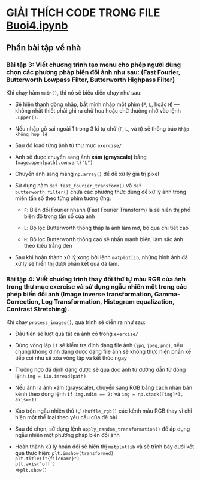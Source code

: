 # GIẢI THÍCH CODE TRONG FILE [Buoi4.ipynb](./Buoi4.ipynb)

## Phần bài tập về nhà

### Bài tập 3: Viết chương trình tạo menu cho phép người dùng chọn các phương pháp biến đổi ảnh như sau: (Fast Fourier, Butterworth Lowpass Filter, Butterworth Highpass Filter)

Khi chạy hàm `main()`, thì nó sẽ biểu diễn chạy như sau:

 - Sẽ hiện thanh dòng nhập, bắt mình nhập một phím (`F`, `L`, hoặc `H`) — không nhất thiết phải ghi ra chữ hoa hoặc chữ thường nhờ vào lệnh `.upper()`.

 - Nếu nhập gõ sai ngoài 1 trong 3 kí tự chữ (`F`, `L`, và `H`) sẽ thông báo `Nhập không hợp lệ`

 - Sau đó load từng ảnh từ thư mục `exercise/`

 - Ảnh sẽ được chuyển sang ảnh **xám (grayscale)** bằng `Image.open(path).convert("L")`

 - Chuyển ảnh sang mảng `np.array()` để dễ xử lý giá trị pixel

 - Sử dụng hàm `def fast_fourier_transform()` và `def butterworth_filter()` chứa các phương thức dùng để xử lý ảnh trong miền tần số theo từng phím tương ứng:

   - `F`: Biến đổi Fourier nhanh (Fast Fourier Transform) là sẽ hiển thị phổ biên độ trong tần số của ảnh

   - `L`: Bộ lọc Butterworth thông thấp là ảnh làm mờ, bỏ qua chi tiết cao

   - `H`: Bộ lọc Butterworth thông cao sẽ nhấn mạnh biên, làm sắc ảnh theo kiểu trắng đen 

 - Sau khi hoàn thành xử lý xong bởi lệnh `matplotlib`, những hình ảnh đã xử lý sẽ hiển thị dưới phần kết quả đã làm.

### Bài tập 4: Viết chương trình thay đổi thứ tự màu RGB của ảnh trong thư mục exercise và sử dụng ngẫu nhiên một trong các phép biến đổi ảnh (Image inverse transformation, Gamma-Correction, Log Transformation, Histogram equalization, Contrast Stretching).

Khi chạy `process_images()`, quá trình sẽ diễn ra như sau:

- Đầu tiên sẽ lượt qua tất cả ảnh có trong `exercise/`  

- Dùng vòng lặp `if` sẽ kiểm tra định dạng file ảnh (`jpg`, `jpeg`, `png`), nếu chúng không định dạng được dạng file ảnh sẽ không thực hiện phần kế tiếp coi như sẽ xóa vòng lặp và kết thúc ngay

- Trường hợp đã định dạng được sẽ qua đọc ảnh từ đường dẫn từ dòng lệnh `img = iio.imread(path)`

- Nếu ảnh là ảnh xám (grayscale), chuyển sang RGB bằng cách nhân bản kênh theo dòng lệnh `if img.ndim == 2:` và `img = np.stack([img]*3, axis=-1)`

- Xáo trộn ngẫu nhiên thứ tự `shuffle_rgb()` các kênh màu RGB thay vì chỉ hiện một thể loại theo yêu cầu của đề bài 

- Sau đó chọn, sử dụng lệnh `apply_random_transformation()` để áp dụng ngẫu nhiên một phương pháp biến đổi ảnh

- Hoàn thành xử lý hoán đổi sẽ hiển thị `matplotlib` và sẽ trình bày dưới kết quả thực hiện:
    `plt.imshow(transformed)`  
    `plt.title(f"{filename}")`  
    `plt.axis('off')`  
  =>`plt.show()`


